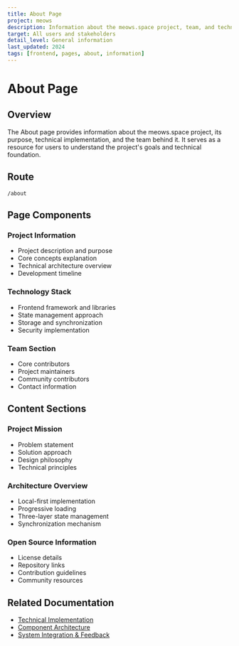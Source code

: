 ```yaml
---
title: About Page
project: meows
description: Information about the meows.space project, team, and technology
target: All users and stakeholders
detail_level: General information
last_updated: 2024
tags: [frontend, pages, about, information]
---
```


# About Page

## Overview

The About page provides information about the meows.space project, its purpose, technical implementation, and the team behind it. It serves as a resource for users to understand the project's goals and technical foundation.

## Route

```
/about
```

## Page Components

### Project Information

- Project description and purpose
- Core concepts explanation
- Technical architecture overview
- Development timeline

### Technology Stack

- Frontend framework and libraries
- State management approach
- Storage and synchronization
- Security implementation

### Team Section

- Core contributors
- Project maintainers
- Community contributors
- Contact information

## Content Sections

### Project Mission

- Problem statement
- Solution approach
- Design philosophy
- Technical principles

### Architecture Overview

- Local-first implementation
- Progressive loading
- Three-layer state management
- Synchronization mechanism

### Open Source Information

- License details
- Repository links
- Contribution guidelines
- Community resources

## Related Documentation

- [Technical Implementation](../technical/technology.md)
- [Component Architecture](../technical/components.md)
- [System Integration & Feedback](../technical/system-integration.md)
